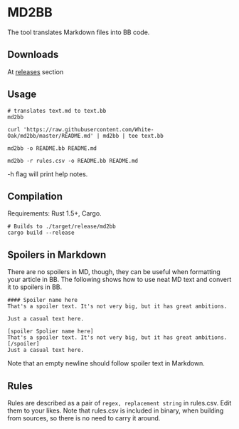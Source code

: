 # MD2BB
The tool translates Markdown files into BB code.

## Downloads
At [releases](https://github.com/White-Oak/md2bb/releases) section

## Usage
```
# translates text.md to text.bb
md2bb
```
```
curl 'https://raw.githubusercontent.com/White-Oak/md2bb/master/README.md' | md2bb | tee text.bb
```
```
md2bb -o README.bb README.md
```
```
md2bb -r rules.csv -o README.bb README.md
```
-h flag will print help notes.

## Compilation
Requirements: Rust 1.5+, Cargo.
```
# Builds to ./target/release/md2bb
cargo build --release
```

## Spoilers in Markdown

There are no spoilers in MD, though, they can be useful when formatting your article in BB. The following shows how to use neat MD text and convert it to spoilers in BB.
```
#### Spoiler name here
That's a spoiler text. It's not very big, but it has great ambitions.

Just a casual text here.
```
```
[spoiler Spolier name here]
That's a spoiler text. It's not very big, but it has great ambitions.[/spoiler]
Just a casual text here.
```
Note that an empty newline should follow spoiler text in Markdown.

## Rules

Rules are described as a pair of `regex, replacement string` in rules.csv. Edit them to your likes.
Note that rules.csv is included in binary, when building from sources, so there is no need to carry it around.
